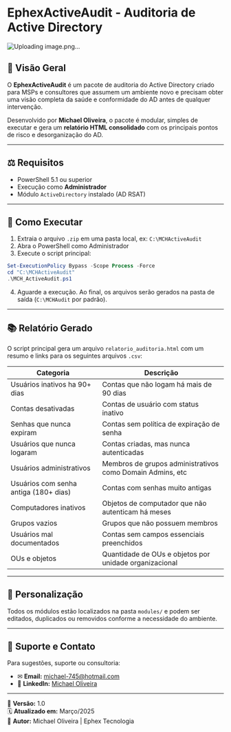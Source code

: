 # EphexActiveAudit - Auditoria de Active Directory

![Uploading image.png…]()

## 🔖 Visão Geral
O **EphexActiveAudit** é um pacote de auditoria do Active Directory criado para MSPs e consultores que assumem um ambiente novo e precisam obter uma visão completa da saúde e conformidade do AD antes de qualquer intervenção.

Desenvolvido por **Michael Oliveira**, o pacote é modular, simples de executar e gera um **relatório HTML consolidado** com os principais pontos de risco e desorganização do AD.

---

## ⚖️ Requisitos
- PowerShell 5.1 ou superior
- Execução como **Administrador**
- Módulo `ActiveDirectory` instalado (AD RSAT)

---

## 🚀 Como Executar
1. Extraia o arquivo `.zip` em uma pasta local, ex: `C:\MCHActiveAudit`
2. Abra o PowerShell como Administrador
3. Execute o script principal:

```powershell
Set-ExecutionPolicy Bypass -Scope Process -Force
cd "C:\MCHActiveAudit"
.\MCH_ActiveAudit.ps1
```

4. Aguarde a execução. Ao final, os arquivos serão gerados na pasta de saída (`C:\MCHAudit` por padrão).

---

## 📚 Relatório Gerado
O script principal gera um arquivo `relatorio_auditoria.html` com um resumo e links para os seguintes arquivos `.csv`:

| Categoria                              | Descrição                                                  |
|----------------------------------------|-------------------------------------------------------------|
| Usuários inativos ha 90+ dias         | Contas que não logam há mais de 90 dias                    |
| Contas desativadas                    | Contas de usuário com status inativo                       |
| Senhas que nunca expiram              | Contas sem política de expiração de senha                  |
| Usuários que nunca logaram            | Contas criadas, mas nunca autenticadas                     |
| Usuários administrativos              | Membros de grupos administrativos como Domain Admins, etc |
| Usuários com senha antiga (180+ dias) | Contas com senhas muito antigas                            |
| Computadores inativos                 | Objetos de computador que não autenticam há meses          |
| Grupos vazios                         | Grupos que não possuem membros                             |
| Usuários mal documentados            | Contas sem campos essenciais preenchidos                   |
| OUs e objetos                         | Quantidade de OUs e objetos por unidade organizacional     |

---

## 🔧 Personalização
Todos os módulos estão localizados na pasta `modules/` e podem ser editados, duplicados ou removidos conforme a necessidade do ambiente.

---

## 💬 Suporte e Contato
Para sugestões, suporte ou consultoria:

- ✉ **Email:** michael-745@hotmail.com
- 👤 **LinkedIn:** [Michael Oliveira](https://www.linkedin.com/in/michaell-oliveira/)

---

📆 **Versão:** 1.0  
🗓 **Atualizado em:** Março/2025  
👤 **Autor:** Michael Oliveira | Ephex Tecnologia

